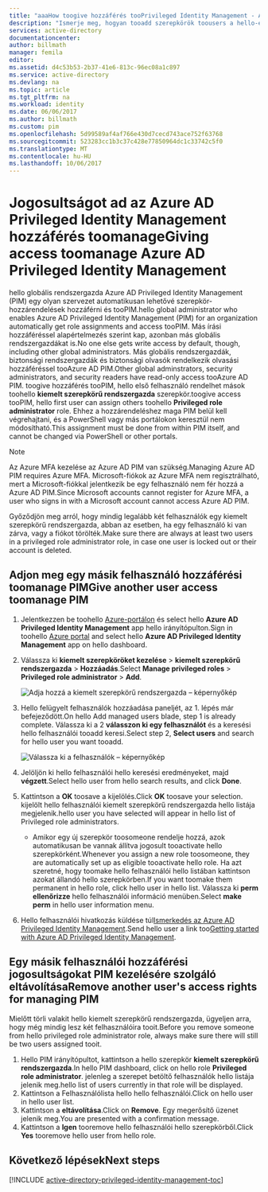 ```yaml
---
title: "aaaHow toogive hozzáférés tooPrivileged Identity Management - Azure |} Microsoft Docs"
description: "Ismerje meg, hogyan tooadd szerepkörök toousers a hello-e Azure Active Directory Privileged Identity Management bővítmény, PIM kezelésére."
services: active-directory
documentationcenter: 
author: billmath
manager: femila
editor: 
ms.assetid: d4c53b53-2b37-41e6-813c-96ec08a1c897
ms.service: active-directory
ms.devlang: na
ms.topic: article
ms.tgt_pltfrm: na
ms.workload: identity
ms.date: 06/06/2017
ms.author: billmath
ms.custom: pim
ms.openlocfilehash: 5d99589af4af766e430d7cecd743ace752f63768
ms.sourcegitcommit: 523283cc1b3c37c428e77850964dc1c33742c5f0
ms.translationtype: MT
ms.contentlocale: hu-HU
ms.lasthandoff: 10/06/2017
---
```

# <a name="giving-access-toomanage-azure-ad-privileged-identity-management"></a><span data-ttu-id="485cf-103">Jogosultságot ad az Azure AD Privileged Identity Management hozzáférés toomanage</span><span class="sxs-lookup"><span data-stu-id="485cf-103">Giving access toomanage Azure AD Privileged Identity Management</span></span>
<span data-ttu-id="485cf-104">hello globális rendszergazda Azure AD Privileged Identity Management (PIM) egy olyan szervezet automatikusan lehetővé szerepkör-hozzárendelések hozzáférni és tooPIM.</span><span class="sxs-lookup"><span data-stu-id="485cf-104">hello global administrator who enables Azure AD Privileged Identity Management (PIM) for an organization automatically get role assignments and access tooPIM.</span></span> <span data-ttu-id="485cf-105">Más írási hozzáféréssel alapértelmezés szerint kap, azonban más globális rendszergazdákat is.</span><span class="sxs-lookup"><span data-stu-id="485cf-105">No one else gets write access by default, though, including other global administrators.</span></span> <span data-ttu-id="485cf-106">Más globális rendszergazdák, biztonsági rendszergazdák és biztonsági olvasók rendelkezik olvasási hozzáféréssel tooAzure AD PIM.</span><span class="sxs-lookup"><span data-stu-id="485cf-106">Other global adminstrators, security administrators, and security readers have read-only access tooAzure AD PIM.</span></span> <span data-ttu-id="485cf-107">toogive hozzáférés tooPIM, hello első felhasználó rendelhet mások toohello **kiemelt szerepkörű rendszergazda** szerepkör.</span><span class="sxs-lookup"><span data-stu-id="485cf-107">toogive access tooPIM, hello first user can assign others toohello **Privileged role administrator** role.</span></span> <span data-ttu-id="485cf-108">Ehhez a hozzárendeléshez maga PIM belül kell végrehajtani, és a PowerShell vagy más portálokon keresztül nem módosítható.</span><span class="sxs-lookup"><span data-stu-id="485cf-108">This assignment must be done from within PIM itself, and cannot be changed via PowerShell or other portals.</span></span>

> [!NOTE]
> <span data-ttu-id="485cf-109">Az Azure MFA kezelése az Azure AD PIM van szükség.</span><span class="sxs-lookup"><span data-stu-id="485cf-109">Managing Azure AD PIM requires Azure MFA.</span></span> <span data-ttu-id="485cf-110">Microsoft-fiókok az Azure MFA nem regisztrálható, mert a Microsoft-fiókkal jelentkezik be egy felhasználó nem fér hozzá a Azure AD PIM.</span><span class="sxs-lookup"><span data-stu-id="485cf-110">Since Microsoft accounts cannot register for Azure MFA, a user who signs in with a Microsoft account cannot access Azure AD PIM.</span></span>
> 
> 

<span data-ttu-id="485cf-111">Győződjön meg arról, hogy mindig legalább két felhasználók egy kiemelt szerepkörű rendszergazda, abban az esetben, ha egy felhasználó ki van zárva, vagy a fiókot törölték.</span><span class="sxs-lookup"><span data-stu-id="485cf-111">Make sure there are always at least two users in a privileged role administrator role, in case one user is locked out or their account is deleted.</span></span>

## <a name="give-another-user-access-toomanage-pim"></a><span data-ttu-id="485cf-112">Adjon meg egy másik felhasználó hozzáférési toomanage PIM</span><span class="sxs-lookup"><span data-stu-id="485cf-112">Give another user access toomanage PIM</span></span>
1. <span data-ttu-id="485cf-113">Jelentkezzen be toohello [Azure-portálon](https://portal.azure.com/) és select hello **Azure AD Privileged Identity Management** app hello irányítópulton.</span><span class="sxs-lookup"><span data-stu-id="485cf-113">Sign in toohello [Azure portal](https://portal.azure.com/) and select hello **Azure AD Privileged Identity Management** app on hello dashboard.</span></span>
2. <span data-ttu-id="485cf-114">Válassza ki **kiemelt szerepköröket kezelése** > **kiemelt szerepkörű rendszergazda** > **Hozzáadás**.</span><span class="sxs-lookup"><span data-stu-id="485cf-114">Select **Manage privileged roles** > **Privileged role administrator** > **Add**.</span></span>
   
    ![Adja hozzá a kiemelt szerepkörű rendszergazda – képernyőkép][1]
3. <span data-ttu-id="485cf-116">Hello felügyelt felhasználók hozzáadása paneljét, az 1. lépés már befejeződött.</span><span class="sxs-lookup"><span data-stu-id="485cf-116">On hello Add managed users blade, step 1 is already complete.</span></span> <span data-ttu-id="485cf-117">Válassza ki a 2 **válasszon ki egy felhasználót** és a keresési hello felhasználói tooadd keresi.</span><span class="sxs-lookup"><span data-stu-id="485cf-117">Select step 2, **Select users** and search for hello user you want tooadd.</span></span>
   
    ![Válassza ki a felhasználók – képernyőkép][2]
4. <span data-ttu-id="485cf-119">Jelöljön ki hello felhasználói hello keresési eredményeket, majd **végzett**.</span><span class="sxs-lookup"><span data-stu-id="485cf-119">Select hello user from hello search results, and click **Done**.</span></span>
5. <span data-ttu-id="485cf-120">Kattintson a **OK** toosave a kijelölés.</span><span class="sxs-lookup"><span data-stu-id="485cf-120">Click **OK** toosave your selection.</span></span> <span data-ttu-id="485cf-121">kijelölt hello felhasználói kiemelt szerepkörű rendszergazda hello listája megjelenik.</span><span class="sxs-lookup"><span data-stu-id="485cf-121">hello user you have selected will appear in hello list of Privileged role administrators.</span></span>
   
   * <span data-ttu-id="485cf-122">Amikor egy új szerepkör toosomeone rendelje hozzá, azok automatikusan be vannak állítva jogosult tooactivate hello szerepkörként.</span><span class="sxs-lookup"><span data-stu-id="485cf-122">Whenever you assign a new role toosomeone, they are automatically set up as eligible tooactivate hello role.</span></span> <span data-ttu-id="485cf-123">Ha azt szeretné, hogy toomake hello felhasználói hello listában kattintson azokat állandó hello szerepkörben.</span><span class="sxs-lookup"><span data-stu-id="485cf-123">If you want toomake them permanent in hello role, click hello user in hello list.</span></span> <span data-ttu-id="485cf-124">Válassza ki **perm ellenőrizze** hello felhasználói információ menüben.</span><span class="sxs-lookup"><span data-stu-id="485cf-124">Select **make perm** in hello user information menu.</span></span>
6. <span data-ttu-id="485cf-125">Hello felhasználói hivatkozás küldése túl[Ismerkedés az Azure AD Privileged Identity Management](active-directory-privileged-identity-management-getting-started.md).</span><span class="sxs-lookup"><span data-stu-id="485cf-125">Send hello user a link too[Getting started with Azure AD Privileged Identity Management](active-directory-privileged-identity-management-getting-started.md).</span></span>

## <a name="remove-another-users-access-rights-for-managing-pim"></a><span data-ttu-id="485cf-126">Egy másik felhasználói hozzáférési jogosultságokat PIM kezelésére szolgáló eltávolítása</span><span class="sxs-lookup"><span data-stu-id="485cf-126">Remove another user's access rights for managing PIM</span></span>
<span data-ttu-id="485cf-127">Mielőtt törli valakit hello kiemelt szerepkörű rendszergazda, ügyeljen arra, hogy még mindig lesz két felhasználóira tooit.</span><span class="sxs-lookup"><span data-stu-id="485cf-127">Before you remove someone from hello privileged role administrator role, always make sure there will still be two users assigned tooit.</span></span>

1. <span data-ttu-id="485cf-128">Hello PIM irányítópultot, kattintson a hello szerepkör **kiemelt szerepkörű rendszergazda**.</span><span class="sxs-lookup"><span data-stu-id="485cf-128">In hello PIM dashboard, click on hello role **Privileged role administrator**.</span></span>  <span data-ttu-id="485cf-129">jelenleg a szerepet betöltő felhasználók hello listája jelenik meg.</span><span class="sxs-lookup"><span data-stu-id="485cf-129">hello list of users currently in that role will be displayed.</span></span>
2. <span data-ttu-id="485cf-130">Kattintson a Felhasználólista hello hello felhasználói.</span><span class="sxs-lookup"><span data-stu-id="485cf-130">Click on hello user in hello user list.</span></span>
3. <span data-ttu-id="485cf-131">Kattintson a **eltávolítása**.</span><span class="sxs-lookup"><span data-stu-id="485cf-131">Click on **Remove**.</span></span>  <span data-ttu-id="485cf-132">Egy megerősítő üzenet jelenik meg.</span><span class="sxs-lookup"><span data-stu-id="485cf-132">You are presented with a confirmation message.</span></span>
4. <span data-ttu-id="485cf-133">Kattintson a **Igen** tooremove hello felhasználói hello szerepkörből.</span><span class="sxs-lookup"><span data-stu-id="485cf-133">Click **Yes** tooremove hello user from hello role.</span></span>

<!--Every topic should have next steps and links toohello next logical set of content tookeep hello customer engaged-->
## <a name="next-steps"></a><span data-ttu-id="485cf-134">Következő lépések</span><span class="sxs-lookup"><span data-stu-id="485cf-134">Next steps</span></span>
[!INCLUDE [active-directory-privileged-identity-management-toc](../../includes/active-directory-privileged-identity-management-toc.md)]

<!--Image references-->

[1]: ./media/active-directory-privileged-identity-management-how-to-give-access-to-pim/PIM_add_PRA.png
[2]: ./media/active-directory-privileged-identity-management-how-to-give-access-to-pim/PIM_select_users.png
